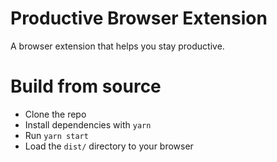 # Productive Browser Extension

A browser extension that helps you stay productive.

# Build from source

- Clone the repo
- Install dependencies with `yarn`
- Run `yarn start`
- Load the `dist/` directory to your browser
